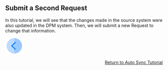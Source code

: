 ## Submit a Second Request

In this tutorial, we will see that the changes made in the source system were also updated in the DPM system. Then, we will submit a new Request to change that information. 


[![Previous](/articles/demo_project/DPM_Demo_Project/images/Previous.png)](/articles/demo_project/DPM_Demo_Project/03_Auto_Sync/03_06_Auto_Sync_Change_Your_Data.md)[<p align="right"> Return to Auto Sync Tutorial</p>](/articles/demo_project/DPM_Demo_Project/03_Auto_Sync/03_01_Auto_Sync_Data_Tutorial.md)
